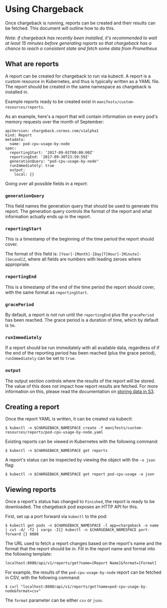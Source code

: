 # Using Chargeback

Once chargeback is running, reports can be created and their results can be
fetched. This document will outline how to do this.

*Note: if chargeback has recently been installed, it's recommended to wait at
least 15 minutes before generating reports so that chargeback has a chance to
reach a consistent state and fetch some data from Prometheus*

## What are reports

A report can be created for chargeback to run via kubectl. A report is a custom
resource in Kubernetes, and thus is typically written as a YAML file. The report
should be created in the same namespace as chargeback is installed in.

Example reports ready to be created exist in
`manifests/custom-resources/reports`. 

As an example, here's a report that will contain information on every pod's
memory requests over the month of September:

```
apiVersion: chargeback.coreos.com/v1alpha1
kind: Report
metadata:
  name: pod-cpu-usage-by-node
spec:
  reportingStart: '2017-09-01T00:00:00Z'
  reportingEnd: '2017-09-30T23:59:59Z'
  generationQuery: "pod-cpu-usage-by-node"
  runImmediately: true
  output:
    local: {}
```

Going over all possible fields in a report:

### `generationQuery`

This field names the generation query that should be used to generate this
report. The generation query controls the format of the report and what
information actually ends up in the report.

### `reportingStart`

This is a timestamp of the beginning of the time period the report should cover.

The format of this field is: `[Year]-[Month]-[Day]T[Hour]-[Minute]-[Second]Z`,
where all fields are numbers with leading zeroes where appropriate.

### `reportingEnd`

This is a timestamp of the end of the time period the report should cover, with
the same format as `reportingStart`.

### `gracePeriod`

By default, a report is not run until the `reportingEnd` plus the `gracePeriod`
has been reached. The grace period is a duration of time, which by default is
`5m`.

### `runImmediately`

If a report should be run immediately with all available data, regardless of if
the end of the reporting period has been reached (plus the grace period),
`runImmediately` can be set to `true`.

### `output`

The output section controls where the results of the report will be stored. The
value of this does not impact how report results are fetched. For more
information on this, please read the documentation on [storing data in
S3](Storing-Data-In-S3.md).

## Creating a report

Once the report YAML is written, it can be created via kubectl:

```
$ kubectl -n $CHARGEBACK_NAMESPACE create -f manifests/custom-resources/reports/pod-cpu-usage-by-node.yaml
```

Existing reports can be viewed in Kubernetes with the following command:

```
$ kubectl -n $CHARGEBACK_NAMESPACE get reports
```

A report's status can be inspected by viewing the object with the `-o json`
flag:

```
$ kubectl -n $CHARGEBACK_NAMESPACE get report pod-cpu-usage -o json
```

## Viewing reports

Once a report's status has changed to `Finished`, the report is ready to be
downloaded. The chargeback pod exposes an HTTP API for this.

First, set up a port forward via `kubectl` to the pod:

```
$ kubectl get pods -n $CHARGEBACK_NAMESPACE -l app=chargeback -o name | cut -d/ -f2 | xargs -I{} kubectl -n $CHARGEBACK_NAMESPACE port-forward {} 8080
```

The URL used to fetch a report changes based on the report's name and the format
that the report should be in. Fill in the report name and format into the
following template:

```
localhost:8080/api/v1/reports/get?name=[Report Name]&format=[Format]
```

For example, the results of the `pod-cpu-usage-by-node` report can be fetched in
CSV, with the following command:

```
$ curl "localhost:8080/api/v1/reports/get?name=pod-cpu-usage-by-node&format=csv"
```

The `format` parameter can be either `csv` or `json`.
